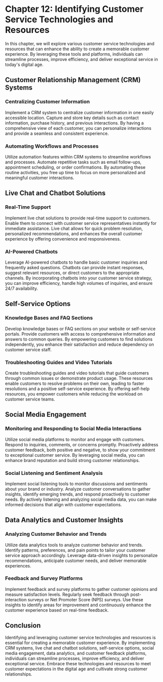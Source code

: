 Chapter 12: Identifying Customer Service Technologies and Resources
===================================================================

In this chapter, we will explore various customer service technologies and resources that can enhance the ability to create a memorable customer experience. By leveraging these tools and platforms, individuals can streamline processes, improve efficiency, and deliver exceptional service in today's digital age.

Customer Relationship Management (CRM) Systems
----------------------------------------------

### Centralizing Customer Information

Implement a CRM system to centralize customer information in one easily accessible location. Capture and store key details such as contact information, purchase history, and previous interactions. By having a comprehensive view of each customer, you can personalize interactions and provide a seamless and consistent experience.

### Automating Workflows and Processes

Utilize automation features within CRM systems to streamline workflows and processes. Automate repetitive tasks such as email follow-ups, appointment scheduling, or order confirmations. By automating these routine activities, you free up time to focus on more personalized and meaningful customer interactions.

Live Chat and Chatbot Solutions
-------------------------------

### Real-Time Support

Implement live chat solutions to provide real-time support to customers. Enable them to connect with customer service representatives instantly for immediate assistance. Live chat allows for quick problem resolution, personalized recommendations, and enhances the overall customer experience by offering convenience and responsiveness.

### AI-Powered Chatbots

Leverage AI-powered chatbots to handle basic customer inquiries and frequently asked questions. Chatbots can provide instant responses, suggest relevant resources, or direct customers to the appropriate channels. By incorporating chatbots into your customer service strategy, you can improve efficiency, handle high volumes of inquiries, and ensure 24/7 availability.

Self-Service Options
--------------------

### Knowledge Bases and FAQ Sections

Develop knowledge bases or FAQ sections on your website or self-service portals. Provide customers with access to comprehensive information and answers to common queries. By empowering customers to find solutions independently, you enhance their satisfaction and reduce dependency on customer service staff.

### Troubleshooting Guides and Video Tutorials

Create troubleshooting guides and video tutorials that guide customers through common issues or demonstrate product usage. These resources enable customers to resolve problems on their own, leading to faster resolutions and a positive self-service experience. By offering self-help resources, you empower customers while reducing the workload on customer service teams.

Social Media Engagement
-----------------------

### Monitoring and Responding to Social Media Interactions

Utilize social media platforms to monitor and engage with customers. Respond to inquiries, comments, or concerns promptly. Proactively address customer feedback, both positive and negative, to show your commitment to exceptional customer service. By leveraging social media, you can enhance brand reputation and build strong customer relationships.

### Social Listening and Sentiment Analysis

Implement social listening tools to monitor discussions and sentiments about your brand or industry. Analyze customer conversations to gather insights, identify emerging trends, and respond proactively to customer needs. By actively listening and analyzing social media data, you can make informed decisions that align with customer expectations.

Data Analytics and Customer Insights
------------------------------------

### Analyzing Customer Behavior and Trends

Utilize data analytics tools to analyze customer behavior and trends. Identify patterns, preferences, and pain points to tailor your customer service approach accordingly. Leverage data-driven insights to personalize recommendations, anticipate customer needs, and deliver memorable experiences.

### Feedback and Survey Platforms

Implement feedback and survey platforms to gather customer opinions and measure satisfaction levels. Regularly seek feedback through post-interaction surveys or Net Promoter Score (NPS) surveys. Use these insights to identify areas for improvement and continuously enhance the customer experience based on real-time feedback.

Conclusion
----------

Identifying and leveraging customer service technologies and resources is essential for creating a memorable customer experience. By implementing CRM systems, live chat and chatbot solutions, self-service options, social media engagement, data analytics, and customer feedback platforms, individuals can streamline processes, improve efficiency, and deliver exceptional service. Embrace these technologies and resources to meet customer expectations in the digital age and cultivate strong customer relationships.
